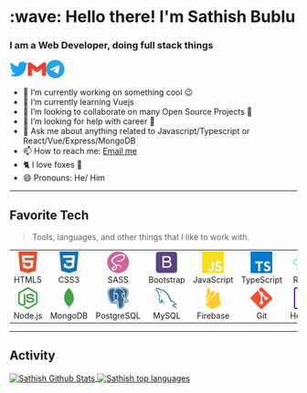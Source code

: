 <h1 align="left" id="macropower-title">:wave: Hello there! I'm Sathish Bublu</h1>
<h3 align="left">I am a Web Developer, doing full stack things</h3>

<a href="https://twitter.com/_Sati_Dev_">
  <img align="left" alt="Twitter" width="32px" src="./icons/twitter.svg" />
</a>
<a href="mailto:sathishvm37@gmail.com">
  <img align="left" alt="Gmail" width="32px" src="./icons/gmail.svg" />
</a>
<a href="https://t.me/Sati_Dev">
  <img align="left" alt="Telegram" width="32px" src="./icons/telegram.svg" />
</a>

<br />
<br />

<!-- [![Twitter](./icons/twitter.svg 'twitter')](https://twitter.com/_Sati_Dev_)
[![Gmail](./icons/gmail.svg 'gmail')](mailto:sathishvm37@gmail.com)
[![Telegram](./icons/telegram.svg 'telegram')](https://t.me/Sati_Dev) -->

- 🔭 I’m currently working on something cool :wink:
- 🌱 I’m currently learning Vuejs
- 👯 I’m looking to collaborate on many Open Source Projects 💖
- 🤔 I’m looking for help with career 🏢
- 💬 Ask me about anything related to Javascript/Typescript or React/Vue/Express/MongoDB
- 📫 How to reach me: [Email me](mailto:sathishvm37@gmail.com)
- 🐈 I love foxes 🦊️
- 😄 Pronouns: He/ Him

<hr />

<h2 align="left" id="macropower-tech">Favorite Tech</h2>

> Tools, languages, and other things that I like to work with.

<table>
  <tr>
    <td align="center" width="86">
      <img src="./icons/html5.svg" width="38" height="38" alt="HTML5" />
      <br>HTML5
    </td>
    <td align="center" width="86">
        <img src="./icons/css3.svg" width="38" height="38" alt="CSS3" />
      <br>CSS3
    </td>
    <td align="center" width="86">
        <img src="./icons/sass.svg" width="38" height="38" alt="SASS" />
      <br>SASS
    </td>
    <td align="center" width="86">
        <img src="./icons/bootstrap.svg" width="38" height="38" alt="Bootstrap" />
      <br>Bootstrap
    </td>
    <td align="center" width="86">
        <img src="./icons/javascript.svg" width="38" height="38" alt="JavaScript" />
      <br>JavaScript
    </td>
    <td align="center" width="86">
        <img src="./icons/typescript.svg" width="38" height="38" alt="TypeScript" />
      <br>TypeScript
    </td>
    <td align="center" width="86">
        <img src="./icons/react.svg" width="38" height="38" alt="React" />
      <br>React
    </td>
    <td align="center" width="86">
        <img src="./icons/svelte.svg" width="38" height="38" alt="Svelte" />
      <br>Svelte
    </td>
    <td align="center" width="86">
        <img src="./icons/vue-dot-js.svg" width="38" height="38" alt="Vuejs" />
      <br>Vue
    </td>
  </tr>
  <tr>
    <td align="center" width="86"> 
        <img src="./icons/node-dot-js.svg" width="38" height="38" alt="Nodejs" />
      <br>Node.js
    </td>
    <td align="center" width="86">
        <img src="./icons/mongodb.svg" width="38" height="38" alt="MongoDB" />
      <br>MongoDB
    </td>
    <td align="center"  width="86">
        <img src="./icons/postgresql.svg" width="38" height="38" alt="PostgreSQL" />
      <br>PostgreSQL
    </td>
    <td align="center" width="86">
        <img src="./icons/mysql.svg" width="38" height="38" alt="MySQL" />
      <br>MySQL
    </td>
    <td align="center"  width="86">
        <img src="./icons/firebase.svg" width="38" height="38" alt="Firebase" />
      <br>Firebase
    </td>
    <td align="center"  width="86">
        <img src="./icons/git.svg" width="38" height="38" alt="Git" />
      <br>Git
    </td>
    <td align="center"  width="86">
        <img src="./icons/heroku.svg" width="38" height="38" alt="Heroku" />
      <br>Heroku
    </td>
    <td align="center" width="86">
        <img src="./icons/netlify.svg" width="38" height="38" alt="Netlify" />
      <br>Netlify
    </td>
    <td align="center" width="86">
        <img src="./icons/figma.svg" width="38" height="38" alt="Figma" />
      <br>Figma
    </td>
  </tr>
</table>

<hr />

<!-- ![javascript](./icons/git.svg 'git')
![javascript](./icons/github.svg 'github')
![javascript](./icons/npm.svg 'npm')
![javascript](./icons/adobexd.svg 'adobexd') -->

<h2 align="left" id="stats">Activity</h2>

<a href="#stats">
<img align="center" alt="Sathish Github Stats" src="https://github-readme-stats.sathishvm.vercel.app/api?username=SathishBublu&show_icons=true&count_private=true" />
</a>

<a href="#stats">
<img align="center" alt="Sathish top languages" src="https://github-readme-stats.sathishvm.vercel.app/api/top-langs/?username=SathishBublu&layout=compact&langs_count=8" />
</a>
